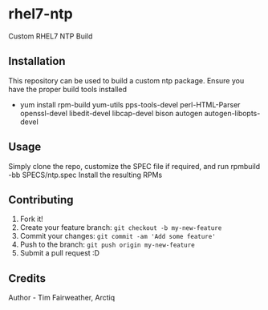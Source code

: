 # rhel7-ntp

Custom RHEL7 NTP Build

## Installation

This repository can be used to build a custom ntp package.  Ensure you have the proper build tools installed

* yum install rpm-build yum-utils pps-tools-devel perl-HTML-Parser openssl-devel libedit-devel libcap-devel bison autogen autogen-libopts-devel

## Usage

Simply clone the repo, customize the SPEC file if required, and run rpmbuild -bb SPECS/ntp.spec
Install the resulting RPMs

## Contributing

1. Fork it!
2. Create your feature branch: `git checkout -b my-new-feature`
3. Commit your changes: `git commit -am 'Add some feature'`
4. Push to the branch: `git push origin my-new-feature`
5. Submit a pull request :D

## Credits

Author - Tim Fairweather, Arctiq
